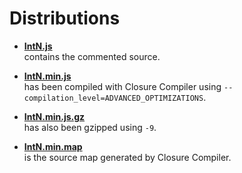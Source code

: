 Distributions
=============

* **[IntN.js](https://raw.githubusercontent.com/dcodeIO/IntN.js/master/dist/IntN.js)**  
  contains the commented source.
  
* **[IntN.min.js](https://raw.githubusercontent.com/dcodeIO/IntN.js/master/dist/IntN.min.js)**  
  has been compiled with Closure Compiler using `--compilation_level=ADVANCED_OPTIMIZATIONS`.
  
* **[IntN.min.js.gz](https://raw.githubusercontent.com/dcodeIO/IntN.js/master/dist/IntN.min.js.gz)**  
  has also been gzipped using `-9`.
  
* **[IntN.min.map](https://raw.githubusercontent.com/dcodeIO/IntN.js/master/dist/IntN.min.map)**  
  is the source map generated by Closure Compiler.
